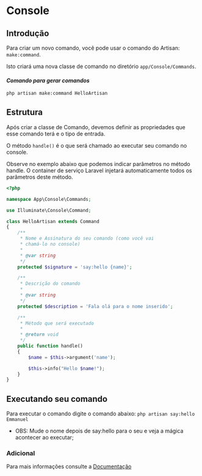 # Console

## Introdução

Para criar um novo comando, você pode usar o comando do Artisan: `make:command`. 

Isto criará uma nova classe de comando no diretório `app/Console/Commands`.

#### _Comando para gerar comandos_

```bash
php artisan make:command HelloArtisan
```

## Estrutura 

Após criar a classe de Comando, devemos definir as propriedades que esse comando terá e o tipo de entrada.

O método `handle()` é o que será chamado ao executar seu comando no console.

Observe no exemplo abaixo que podemos indicar parâmetros no método handle. O container de serviço Laravel injetará automaticamente todos os parâmetros deste método.

```php
<?php

namespace App\Console\Commands;

use Illuminate\Console\Command;

class HelloArtisan extends Command
{
    /**
     * Nome e Assinatura do seu comando (como você vai
     * chamá-lo no console)
     *
     * @var string
     */
    protected $signature = 'say:hello {name}';

    /**
     * Descrição do comando
     *
     * @var string
     */
    protected $description = 'Fala olá para o nome inserido';

    /**
     * Método que será executado
     *
     * @return void
     */
    public function handle()
    {
        $name = $this->argument('name');

        $this->info("Hello $name!");
    }
}
```

## Executando seu comando

Para executar o comando digite o comando abaixo: 
`php artisan say:hello Emmanuel`

- OBS: Mude o nome depois de say:hello para o seu e veja a mágica acontecer ao executar;

### Adicional

Para mais informações consulte a [Documentação](https://laravel.com/docs/9.x/artisan#writing-commands)
